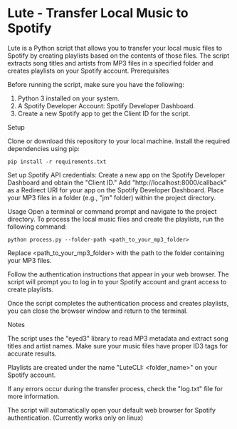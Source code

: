 # Lute - Transfer Local Music to Spotify

Lute is a Python script that allows you to transfer your local music files to Spotify by creating playlists based on the contents of those files. The script extracts song titles and artists from MP3 files in a specified folder and creates playlists on your Spotify account.
Prerequisites

Before running the script, make sure you have the following:

1. Python 3 installed on your system.
2. A Spotify Developer Account: Spotify Developer Dashboard.
3. Create a new Spotify app to get the Client ID for the script.

Setup

Clone or download this repository to your local machine.
Install the required dependencies using pip:

    pip install -r requirements.txt

Set up Spotify API credentials:
    Create a new app on the Spotify Developer Dashboard and obtain the "Client ID."
    Add "http://localhost:8000/callback" as a Redirect URI for your app on the Spotify Developer Dashboard.
    Place your MP3 files in a folder (e.g., "jm" folder) within the project directory.

Usage
    Open a terminal or command prompt and navigate to the project directory.
    To process the local music files and create the playlists, run the following command:

    python process.py --folder-path <path_to_your_mp3_folder>

Replace <path_to_your_mp3_folder> with the path to the folder containing your MP3 files.


Follow the authentication instructions that appear in your web browser. The script will prompt you to log in to your Spotify account and grant access to create playlists.

Once the script completes the authentication process and creates playlists, you can close the browser window and return to the terminal.

Notes

The script uses the "eyed3" library to read MP3 metadata and extract song titles and artist names. Make sure your music files have proper ID3 tags for accurate results.

Playlists are created under the name "LuteCLI: <folder_name>" on your Spotify account.

If any errors occur during the transfer process, check the "log.txt" file for more information.

The script will automatically open your default web browser for Spotify authentication. (Currently works only on linux)
